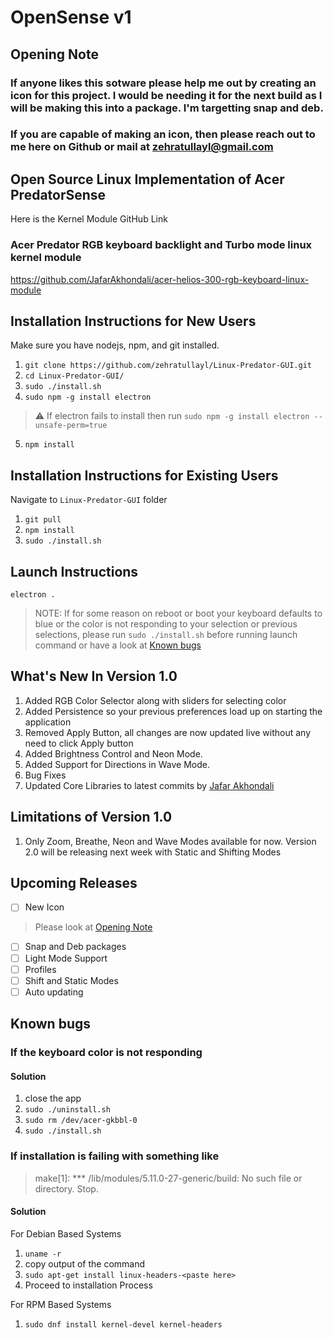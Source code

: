 # OpenSense v1

## Opening Note
### If anyone likes this sotware please help me out by creating an icon for this project. I would be needing it for the next build as I will be making this into a package. I'm targetting snap and deb. 
### If you are capable of making an icon, then please reach out to me here on Github or mail at zehratullayl@gmail.com

## Open Source Linux Implementation of Acer PredatorSense
Here is the Kernel Module GitHub Link 
### Acer Predator RGB keyboard backlight and Turbo mode linux kernel module
https://github.com/JafarAkhondali/acer-helios-300-rgb-keyboard-linux-module

## Installation Instructions for New Users
Make sure you have nodejs, npm, and git installed.
1. `git clone https://github.com/zehratullayl/Linux-Predator-GUI.git`
2. `cd Linux-Predator-GUI/`
3. `sudo ./install.sh`
4. `sudo npm -g install electron`
> :warning: If electron fails to install then run `sudo npm -g install electron --unsafe-perm=true`
5. `npm install`

## Installation Instructions for Existing Users
Navigate to `Linux-Predator-GUI` folder
1. `git pull`
2. `npm install`
3. `sudo ./install.sh`

## Launch Instructions
`electron .`
> NOTE: If for some reason on reboot or boot your keyboard defaults to blue or the color is not responding to your selection or previous selections, please run `sudo ./install.sh` before running launch command or have a look at [Known bugs](#known-bugs)


## What's New In Version 1.0
1. Added RGB Color Selector along with sliders for selecting color
2. Added Persistence so your previous preferences load up on starting the application 
3. Removed Apply Button, all changes are now updated live without any need to click Apply button
3. Added Brightness Control and Neon Mode.
4. Added Support for Directions in Wave Mode.
5. Bug Fixes
6. Updated Core Libraries to latest commits by [Jafar Akhondali](https://github.com/JafarAkhondali/acer-predator-turbo-and-rgb-keyboard-linux-module.git)

## Limitations of Version 1.0
1. Only Zoom, Breathe, Neon and Wave Modes available for now. Version 2.0 will be releasing next week with Static and Shifting Modes

## Upcoming Releases
- [ ] New Icon 
> Please look at [Opening Note](#opening-note)
- [ ] Snap and Deb packages
- [ ] Light Mode Support
- [ ] Profiles
- [ ] Shift and Static Modes
- [ ] Auto updating

## Known bugs
### If the keyboard color is not responding
#### Solution
1. close the app
2. `sudo ./uninstall.sh`
3. `sudo rm /dev/acer-gkbbl-0`
4. `sudo ./install.sh`

### If installation is failing with something like 
> make[1]: *** /lib/modules/5.11.0-27-generic/build: No such file or directory.  Stop.
#### Solution
For Debian Based Systems
1. `uname -r`
2. copy output of the command
3. `sudo apt-get install linux-headers-<paste here>`
4. Proceed to installation Process

For RPM Based Systems
1. `sudo dnf install kernel-devel kernel-headers`
